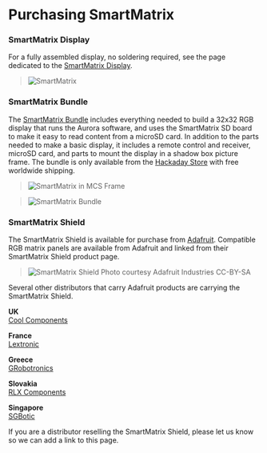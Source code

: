 # Purchasing SmartMatrix

### SmartMatrix Display

For a fully assembled display, no soldering required, see the page dedicated to the [SmartMatrix Display](postkick.html).

> ![SmartMatrix](photos/KickStaffPick.jpg)

### SmartMatrix Bundle

The [SmartMatrix Bundle](http://store.hackaday.com/products/smartmatrix-bundle) includes everything needed to build a 32x32 RGB display that runs the Aurora software, and uses the SmartMatrix SD board to make it easy to read content from a microSD card.  In addition to the parts needed to make a basic display, it includes a remote control and receiver, microSD card, and parts to mount the display in a shadow box picture frame.
The bundle is only available from the [Hackaday Store](http://store.hackaday.com/products/smartmatrix-bundle) with free worldwide shipping.

> ![SmartMatrix in MCS Frame](photos/Shop/MCSFrameFront.jpg)

> ![SmartMatrix Bundle](photos/Shop/SmartMatrixBundle.jpg)

### SmartMatrix Shield

The SmartMatrix Shield is available for purchase from [Adafruit](https://www.adafruit.com/products/1902).  Compatible RGB matrix panels are available from Adafruit and linked from their SmartMatrix Shield product page.  
  
> ![SmartMatrix Shield](photos/Shop/AdafruitSmartMatrixKit.jpg)
> Photo courtesy Adafruit Industries CC-BY-SA
  
Several other distributors that carry Adafruit products are carrying the SmartMatrix Shield.  
  
**UK**  
[Cool Components](https://www.coolcomponents.co.uk/smartmatrix-shield-for-teensy-3-1.html)

**France**  
[Lextronic](http://www.lextronic.fr/P30184-module-smartmatrix-shield.html)
  
**Greece**  
[GRobotronics](http://grobotronics.com/smartmatrix-shield-for-teensy-3.1.html)

**Slovakia**  
[RLX Components](http://www.rlx.sk/sk/arm-freescale/2919-smartmatrix-shield-for-teensy-31-adafruit-1902.html)

**Singapore**  
[SGBotic](http://www.sgbotic.com/index.php?dispatch=products.view&product_id=1776)

If you are a distributor reselling the SmartMatrix Shield, please let us know so we can add a link to this page.  



